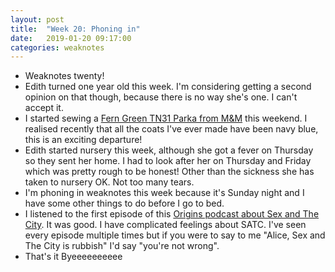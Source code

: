 ```yaml
---
layout: post
title:  "Week 20: Phoning in"
date:   2019-01-20 09:17:00
categories: weaknotes
---
```

* Weaknotes twenty!
* Edith turned one year old this week. I'm considering getting a second opinion on that though, because there is no way she's one. I can't accept it.
* I started sewing a [Fern Green TN31 Parka from M&M](https://merchantandmills.com/store/patterns/the-tn31-parka/) this weekend. I realised recently that all the coats I've ever made have been navy blue, this is an exciting departure!
* Edith started nursery this week, although she got a fever on Thursday so they sent her home. I had to look after her on Thursday and Friday which was pretty rough to be honest! Other than the sickness she has taken to nursery OK. Not too many tears.
* I'm phoning in weaknotes this week because it's Sunday night and I have some other things to do before I go to bed.
* I listened to the first episode of this [Origins podcast about Sex and The City](https://www.originsthepodcast.com/). It was good. I have complicated feelings about SATC. I've seen every episode multiple times but if you were to say to me "Alice, Sex and The City is rubbish" I'd say "you're not wrong".
* That's it Byeeeeeeeeee
